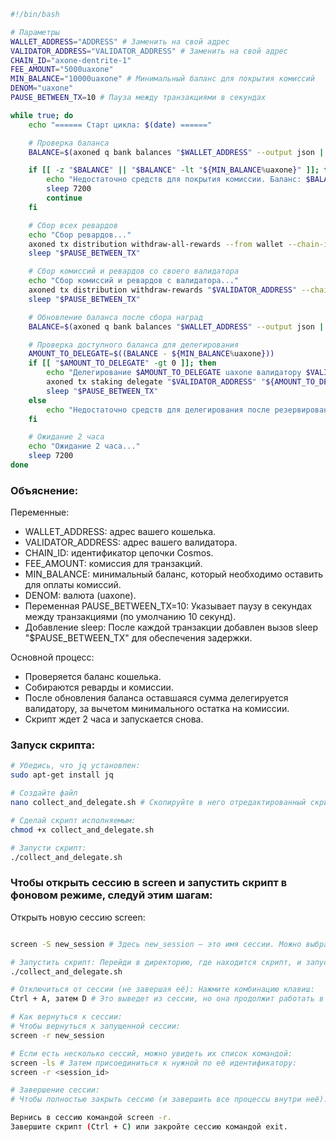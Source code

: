 

```bash
#!/bin/bash

# Параметры
WALLET_ADDRESS="ADDRESS" # Заменить на свой адрес 
VALIDATOR_ADDRESS="VALIDATOR_ADDRESS" # Заменить на свой адрес
CHAIN_ID="axone-dentrite-1"
FEE_AMOUNT="5000uaxone"
MIN_BALANCE="10000uaxone" # Минимальный баланс для покрытия комиссий
DENOM="uaxone"
PAUSE_BETWEEN_TX=10 # Пауза между транзакциями в секундах

while true; do
    echo "====== Старт цикла: $(date) ======"

    # Проверка баланса
    BALANCE=$(axoned q bank balances "$WALLET_ADDRESS" --output json | jq -r ".balances[] | select(.denom==\"$DENOM\") | .amount")

    if [[ -z "$BALANCE" || "$BALANCE" -lt "${MIN_BALANCE%uaxone}" ]]; then
        echo "Недостаточно средств для покрытия комиссии. Баланс: $BALANCE $DENOM"
        sleep 7200
        continue
    fi

    # Сбор всех ревардов
    echo "Сбор ревардов..."
    axoned tx distribution withdraw-all-rewards --from wallet --chain-id "$CHAIN_ID" --fees "$FEE_AMOUNT" --keyring-backend test -y
    sleep "$PAUSE_BETWEEN_TX"

    # Сбор комиссий и ревардов со своего валидатора
    echo "Сбор комиссий и ревардов с валидатора..."
    axoned tx distribution withdraw-rewards "$VALIDATOR_ADDRESS" --chain-id "$CHAIN_ID" --from wallet --fees "$FEE_AMOUNT" --commission --keyring-backend test -y
    sleep "$PAUSE_BETWEEN_TX"

    # Обновление баланса после сбора наград
    BALANCE=$(axoned q bank balances "$WALLET_ADDRESS" --output json | jq -r ".balances[] | select(.denom==\"$DENOM\") | .amount")

    # Проверка доступного баланса для делегирования
    AMOUNT_TO_DELEGATE=$((BALANCE - ${MIN_BALANCE%uaxone}))
    if [[ "$AMOUNT_TO_DELEGATE" -gt 0 ]]; then
        echo "Делегирование $AMOUNT_TO_DELEGATE uaxone валидатору $VALIDATOR_ADDRESS..."
        axoned tx staking delegate "$VALIDATOR_ADDRESS" "${AMOUNT_TO_DELEGATE}${DENOM}" --chain-id "$CHAIN_ID" --from wallet --fees "$FEE_AMOUNT" --keyring-backend test -y
        sleep "$PAUSE_BETWEEN_TX"
    else
        echo "Недостаточно средств для делегирования после резервирования на комиссию."
    fi

    # Ожидание 2 часа
    echo "Ожидание 2 часа..."
    sleep 7200
done
```
### Объяснение:
Переменные:

- WALLET_ADDRESS: адрес вашего кошелька.
- VALIDATOR_ADDRESS: адрес вашего валидатора.
- CHAIN_ID: идентификатор цепочки Cosmos.
- FEE_AMOUNT: комиссия для транзакций.
- MIN_BALANCE: минимальный баланс, который необходимо оставить для оплаты комиссий.
- DENOM: валюта (uaxone).
- Переменная PAUSE_BETWEEN_TX=10: Указывает паузу в секундах между транзакциями (по умолчанию 10 секунд).
- Добавление sleep: После каждой транзакции добавлен вызов sleep "$PAUSE_BETWEEN_TX" для обеспечения задержки.

Основной процесс:

- Проверяется баланс кошелька.
- Собираются реварды и комиссии.
- После обновления баланса оставшаяся сумма делегируется валидатору, за вычетом минимального остатка на комиссии.
- Скрипт ждет 2 часа и запускается снова.

### Запуск скрипта:

```bash
# Убедись, что jq установлен:
sudo apt-get install jq

# Создайте файл
nano collect_and_delegate.sh # Скопируйте в него отредактированный скрипт

# Сделай скрипт исполняемым:
chmod +x collect_and_delegate.sh

# Запусти скрипт:
./collect_and_delegate.sh
```

### Чтобы открыть сессию в screen и запустить скрипт в фоновом режиме, следуй этим шагам:

Открыть новую сессию screen:

```bash

screen -S new_session # Здесь new_session — это имя сессии. Можно выбрать любое удобное имя.

# Запустить скрипт: Перейди в директорию, где находится скрипт, и запусти его:
./collect_and_delegate.sh

# Отключиться от сессии (не завершая её): Нажмите комбинацию клавиш:
Ctrl + A, затем D # Это выведет из сессии, но она продолжит работать в фоне.

# Как вернуться к сессии:
# Чтобы вернуться к запущенной сессии:
screen -r new_session

# Если есть несколько сессий, можно увидеть их список командой:
screen -ls # Затем присоединиться к нужной по её идентификатору:
screen -r <session_id>

# Завершение сессии:
# Чтобы полностью закрыть сессию (и завершить все процессы внутри неё):

Вернись в сессию командой screen -r.
Завершите скрипт (Ctrl + C) или закройте сессию командой exit.
```
